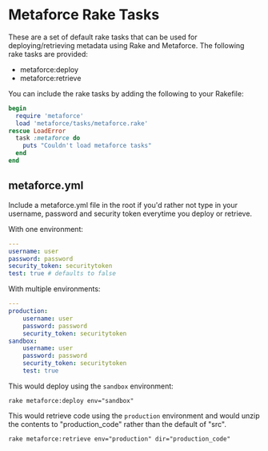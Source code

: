 # Metaforce Rake Tasks
These are a set of default rake tasks that can be used for deploying/retrieving
metadata using Rake and Metaforce. The following rake tasks are provided:

* metaforce:deploy
* metaforce:retrieve

You can include the rake tasks by adding the following to your Rakefile:

```ruby
begin
  require 'metaforce'
  load 'metaforce/tasks/metaforce.rake'
rescue LoadError
  task :metaforce do
    puts "Couldn't load metaforce tasks"
  end
end
```

## metaforce.yml
Include a metaforce.yml file in the root if you'd rather not type in your
username, password and security token everytime you deploy or retrieve.

With one environment:

```yaml
---
username: user
password: password
security_token: securitytoken
test: true # defaults to false
```

With multiple environments:

```yaml
---
production:
    username: user
    password: password
    security_token: securitytoken
sandbox:
    username: user
    password: password
    security_token: securitytoken
    test: true
```

This would deploy using the `sandbox` environment:

`rake metaforce:deploy env="sandbox"`

This would retrieve code using the `production` environment and would unzip the
contents to "production\_code" rather than the default of "src".

`rake metaforce:retrieve env="production" dir="production_code"`
